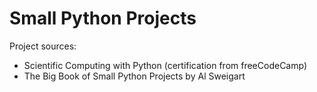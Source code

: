 # Small Python Projects

Project sources: 
* Scientific Computing with Python (certification from freeCodeCamp)
* The Big Book of Small Python Projects by Al Sweigart
